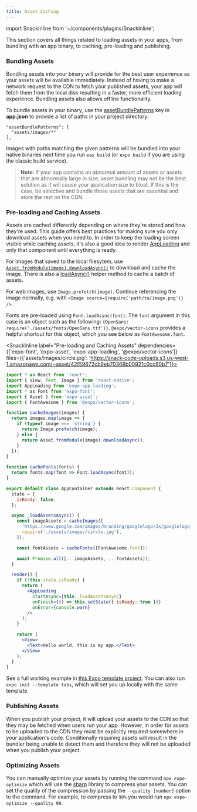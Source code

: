 ```yaml
---
title: Asset Caching
---
```


import SnackInline from '~/components/plugins/SnackInline';

This section covers all things related to loading assets in your apps, from bundling with an app binary, to caching, pre-loading and publishing.

### Bundling Assets

Bundling assets into your binary will provide for the best user experience as your assets will be available immediately. Instead of having to make a network request to the CDN to fetch your published assets, your app will fetch them from the local disk resulting in a faster, more efficient loading experience. Bundling assets also allows offline functionality.

To bundle assets in your binary, use the [assetBundlePatterns](../workflow/configuration.md) key in **app.json** to provide a list of paths in your project directory:

```
"assetBundlePatterns": [
  "assets/images/*"
],
```

Images with paths matching the given patterns will be bundled into your native binaries next time you run `eas build` (or `expo build` if you are using the classic build service).

> **Note**: If your app contains an abnormal amount of assets or assets that are abnormally large in size, asset bundling may not be the best solution as it will cause your application size to bloat. If this is the case, be selective and bundle those assets that are essential and store the rest on the CDN.

### Pre-loading and Caching Assets

Assets are cached differently depending on where they're stored and how they're used. This guide offers best practices for making sure you only download assets when you need to. In order to keep the loading screen visible while caching assets, it's also a good idea to render [AppLoading](../versions/latest/sdk/app-loading.md#app-loading) and only that component until everything is ready.

For images that saved to the local filesytem, use [`Asset.fromModule(image).downloadAsync()`](../versions/latest/sdk/asset.md) to download and cache the image. There is also a [loadAsync()](../versions/latest/sdk/asset.md#expoassetloadasyncmodules) helper method to cache a batch of assets.

For web images, use `Image.prefetch(image)`. Continue referencing the image normally, e.g. with `<Image source={require('path/to/image.png')} />`.

Fonts are pre-loaded using `Font.loadAsync(font)`. The `font`
argument in this case is an object such as the following: `{OpenSans: require('./assets/fonts/OpenSans.ttf')}`. `@expo/vector-icons` provides a helpful shortcut for this object, which you see below as `FontAwesome.font`.

<SnackInline
label="Pre-loading and Caching Assets"
dependencies={['expo-font', 'expo-asset', 'expo-app-loading', '@expo/vector-icons']}
files={{'assets/images/circle.jpg': 'https://snack-code-uploads.s3.us-west-1.amazonaws.com/~asset/42f59672cb9eb70368b00921c0cc60b7'}}>

```jsx
import * as React from 'react';
import { View, Text, Image } from 'react-native';
import AppLoading from 'expo-app-loading';
import * as Font from 'expo-font';
import { Asset } from 'expo-asset';
import { FontAwesome } from '@expo/vector-icons';

function cacheImages(images) {
  return images.map(image => {
    if (typeof image === 'string') {
      return Image.prefetch(image);
    } else {
      return Asset.fromModule(image).downloadAsync();
    }
  });
}

function cacheFonts(fonts) {
  return fonts.map(font => Font.loadAsync(font));
}

export default class AppContainer extends React.Component {
  state = {
    isReady: false,
  };

  async _loadAssetsAsync() {
    const imageAssets = cacheImages([
      'https://www.google.com/images/branding/googlelogo/2x/googlelogo_color_272x92dp.png',
      require('./assets/images/circle.jpg'),
    ]);

    const fontAssets = cacheFonts([FontAwesome.font]);

    await Promise.all([...imageAssets, ...fontAssets]);
  }

  render() {
    if (!this.state.isReady) {
      return (
        <AppLoading
          startAsync={this._loadAssetsAsync}
          onFinish={() => this.setState({ isReady: true })}
          onError={console.warn}
        />
      );
    }

    return (
      <View>
        <Text>Hello world, this is my app.</Text>
      </View>
    );
  }
}
```

</SnackInline>

See a full working example in [this Expo template project](https://github.com/expo/expo/blob/sdk-36/templates/expo-template-tabs/App.js). You can also run `expo init --template tabs`, which will set you up locally with the same template.

### Publishing Assets

When you publish your project, it will upload your assets to the CDN so that they may be fetched when users run your app. However, in order for assets to be uploaded to the CDN they must be explicitly required somewhere in your application's code. Conditionally requiring assets will result in the bundler being unable to detect them and therefore they will not be uploaded when you publish your project.

### Optimizing Assets

You can manually optimize your assets by running the command `npx expo-optimize` which will use the [sharp](https://sharp.pixelplumbing.com/en/stable/) library to compress your assets. You can set the quality of the compression by passing the `--quality [number]` option to the command. For example, to compress to `90%` you would run `npx expo-optimize --quality 90`.
